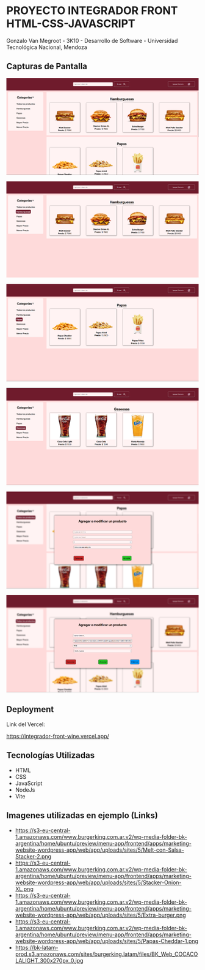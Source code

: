 # PROYECTO INTEGRADOR FRONT HTML-CSS-JAVASCRIPT
Gonzalo Van Megroot - 3K10 - Desarrollo de Software - Universidad Tecnológica Nacional, Mendoza

## Capturas de Pantalla
![Principal](./capturas/principal1.png)

![Hamburguesas](./capturas/burger.png)

![Papas](./capturas/papas.png)

![Gaseosas](./capturas/gaseosas.png)

![PopUP 1](./capturas/popup.png)

![PopUP 2](./capturas/popup2.png)


## Deployment

Link del Vercel:

https://integrador-front-wine.vercel.app/

## Tecnologías Utilizadas

- HTML
- CSS
- JavaScript
- NodeJs
- Vite

## Imagenes utilizadas en ejemplo (Links)

- https://s3-eu-central-1.amazonaws.com/www.burgerking.com.ar.v2/wp-media-folder-bk-argentina/home/ubuntu/preview/menu-app/frontend/apps/marketing-website-wordpress-app/web/app/uploads/sites/5/Melt-con-Salsa-Stacker-2.png
- https://s3-eu-central-1.amazonaws.com/www.burgerking.com.ar.v2/wp-media-folder-bk-argentina/home/ubuntu/preview/menu-app/frontend/apps/marketing-website-wordpress-app/web/app/uploads/sites/5/Stacker-Onion-XL.png
- https://s3-eu-central-1.amazonaws.com/www.burgerking.com.ar.v2/wp-media-folder-bk-argentina/home/ubuntu/preview/menu-app/frontend/apps/marketing-website-wordpress-app/web/app/uploads/sites/5/Extra-burger.png
- https://s3-eu-central-1.amazonaws.com/www.burgerking.com.ar.v2/wp-media-folder-bk-argentina/home/ubuntu/preview/menu-app/frontend/apps/marketing-website-wordpress-app/web/app/uploads/sites/5/Papas-Cheddar-1.png
- https://bk-latam-prod.s3.amazonaws.com/sites/burgerking.latam/files/BK_Web_COCACOLALIGHT_300x270px_0.jpg

